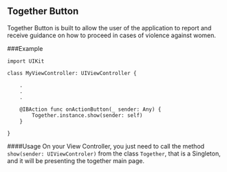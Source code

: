 ## Together Button
Together Button is built to allow the user of the application to report and receive guidance on how to proceed in cases of violence against women.

###Example
```
import UIKit

class MyViewController: UIViewController {

	.
	.
	.

	@IBAction func onActionButton(_ sender: Any) {
		Together.instance.show(sender: self)
	}

}
```

####Usage
On your View Controller, you just need to call the method ```show(sender: UIViewControler)``` from the class ```Together```, that is a Singleton, and it will be presenting the together main page.
